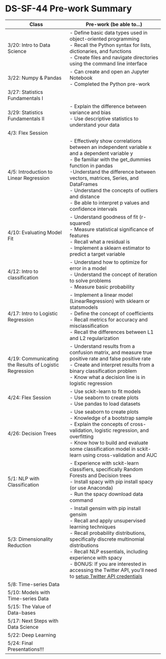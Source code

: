 # DS-SF-44 Pre-work Summary

Class | Pre-work (be able to...)
--- | ---  
3/20: Intro to Data Science | - Define basic data types used in object-oriented programming <br />  - Recall the Python syntax for lists, dictionaries, and functions <br /> - Create files and navigate directories using the command line interface
3/22: Numpy & Pandas | - Can create and open an Jupyter Notebook <br /> - Completed the Python pre-work
3/27: Statistics Fundamentals I | 
3/29: Statistics Fundamentals II | - Explain the difference between variance and bias <br /> - Use descriptive statistics to understand your data
4/3: Flex Session |
4/5: Introduction to Linear Regression | - Effectively show correlations between an independent variable x and a dependent variable y  <br /> - Be familiar with the get_dummies function in pandas  <br />  -Understand the difference between vectors, matrices, Series, and DataFrames  <br /> - Understand the concepts of outliers and distance  <br /> - Be able to interpret p values and confidence intervals
4/10: Evaluating Model Fit | - Understand goodness of fit (r-squared) <br /> - Measure statistical significance of features <br /> - Recall what a residual is <br /> - Implement a sklearn estimator to predict a target variable
4/12: Intro to classification | - Understand how to optimize for error in a model <br /> - Understand the concept of iteration to solve problems <br /> - Measure basic probability
4/17: Intro to Logistic Regression | - Implement a linear model (LinearRegression) with sklearn or statsmodels <br /> - Define the concept of coefficients <br /> - Recall metrics for accuracy and misclassification <br /> - Recall the differences between L1 and L2 regularization
4/19: Communicating the Results of Logistic Regression  | - Understand results from a confusion matrix, and measure true positive rate and false positive rate <br /> - Create and interpret results from a binary classification problem <br /> - Know what a decision line is in logistic regression
4/24: Flex Session  | - Use sckit-learn to fit models <br /> - Use seaborn to create plots <br /> - Use pandas to load datasets
4/26: Decision Trees | - Use seaborn to create plots <br /> - Knowledge of a bootstrap sample <br /> - Explain the concepts of cross-validation, logistic regression, and overfitting <br /> - Know how to build and evaluate some classification model in sckit-learn using cross-validation and AUC
5/1: NLP with Classification | - Experience with sckit-learn classifiers, specifically Random Forests and Decision trees <br /> - Install spacy with pip install spacy (or use Anaconda) <br /> - Run the spacy download data command
5/3: Dimensionality Reduction | - Install gensim with pip install gensim <br /> - Recall and apply unsupervised learning techniques <br /> - Recall probability distributions, specifically discrete multinomial distributions <br /> - Recall NLP essentials, including experience with spacy <br /> - BONUS: If you are interested in accessing the Twitter API, you'll need to [setup Twitter API credentials](./twitter-instructions.md)
5/8: Time-series Data |
5/10: Models with Time-series Data |
5/15: The Value of Data-bases |
5/17: Next Steps with Data Science |
5/22: Deep Learning |
5/24: Final Presentations!!! |

